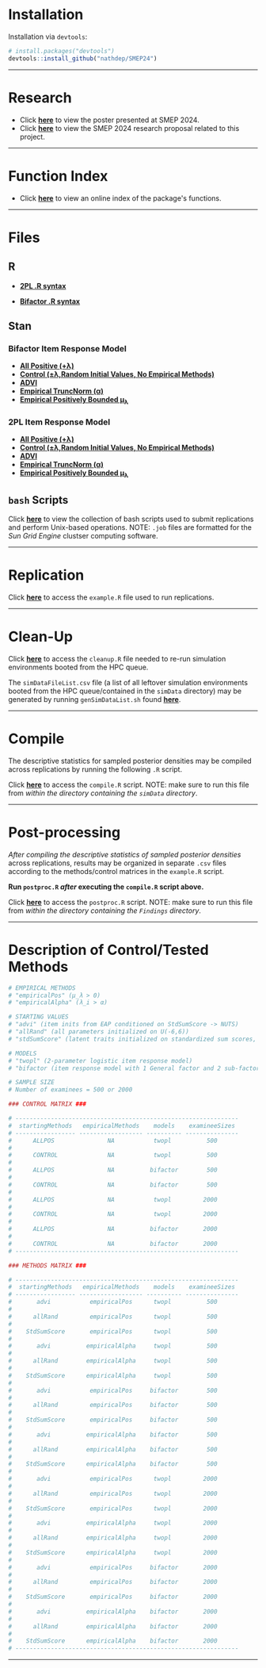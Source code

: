 # Installation

Installation via `devtools`:

```r
# install.packages("devtools")
devtools::install_github("nathdep/SMEP24")
```

***
# Research

- Click [**here**](https://github.com/nathdep/SMEP24/blob/main/SMEP_2024.pdf) to view the poster presented at SMEP 2024.
- Click [**here**](https://github.com/nathdep/SMEP24/blob/main/SMEP_2024_article.pdf) to view the SMEP 2024 research proposal related to this project.

***
# Function Index

- Click [**here**](https://github.com/nathdep/SMEP24/wiki/INDEX) to view an online index of the package's functions.
***
# Files

## R
- [**2PL .R syntax**](https://github.com/nathdep/SMEP24/blob/main/R/twopl.R)

- [**Bifactor .R syntax**](https://github.com/nathdep/SMEP24/blob/main/R/bifactor.R)

## Stan 
### Bifactor Item Response Model

- [**All Positive (+λ)**](https://github.com/nathdep/SMEP24/blob/main/Stan/bifactor_ALLPOS.stan)
- [**Control (±λ,Random Initial Values, No Empirical Methods)**](https://github.com/nathdep/SMEP24/blob/main/Stan/bifactor_CONTROL.stan)
- [**ADVI**](https://github.com/nathdep/SMEP24/blob/main/Stan/bifactor_advi.stan)
- [**Empirical TruncNorm (α)**](https://github.com/nathdep/SMEP24/blob/main/Stan/bifactor_empiricalAlpha.stan)
- [**Empirical Positively Bounded μ<sub>λ</sub>**](https://github.com/nathdep/SMEP24/blob/main/Stan/bifactor_empiricalPos.stan)

### 2PL Item Response Model
- [**All Positive (+λ)**](https://github.com/nathdep/SMEP24/blob/main/Stan/twopl_ALLPOS.stan)
- [**Control (±λ,Random Initial Values, No Empirical Methods)**](https://github.com/nathdep/SMEP24/blob/main/Stan/twopl_CONTROL.stan)
- [**ADVI**](https://github.com/nathdep/SMEP24/blob/main/Stan/twopl_advi.stan)
- [**Empirical TruncNorm (α)**](https://github.com/nathdep/SMEP24/blob/main/Stan/twopl_empiricalAlpha.stan)
- [**Empirical Positively Bounded μ<sub>λ</sub>**](https://github.com/nathdep/SMEP24/blob/main/Stan/twopl_empiricalPos.stan)

## `bash` Scripts
Click [**here**](https://github.com/nathdep/SMEP24/tree/main/JobScripts) to view the collection of bash scripts used to submit replications and perform Unix-based operations. NOTE: `.job` files are formatted for the *Sun Grid Engine* clustser computing software.
***
# Replication
Click [**here**](https://github.com/nathdep/SMEP24/blob/main/example.R) to access the `example.R` file used to run replications. 
***
# Clean-Up 
Click [**here**](https://github.com/nathdep/SMEP24/blob/main/cleanup.R) to access the `cleanup.R` file needed to re-run simulation environments booted from the HPC queue.

The `simDataFileList.csv` file (a list of all leftover simulation environments booted from the HPC queue/contained in the `simData` directory) may be generated by running `genSimDataList.sh` found [**here**](https://github.com/nathdep/SMEP24/blob/main/genSimDataList.sh). 
***
# Compile
The descriptive statistics for sampled posterior densities may be compiled across replications by running the following `.R` script.

Click [**here**](https://github.com/nathdep/SMEP24/blob/main/compile.R) to access the `compile.R` script. NOTE: make sure to run this file from *within the directory containing the `simData` directory*.
***
# Post-processing
*After compiling the descriptive statistics of sampled posterior densities* across replications, results may be organized in separate `.csv` files according to the methods/control matrices in the `example.R` script.

**Run `postproc.R` *after* executing the `compile.R` script above.**

Click [**here**](https://github.com/nathdep/SMEP24/blob/main/postproc.R) to access the `postproc.R` script. NOTE: make sure to run this file from *within the directory containing the `Findings` directory*.
***
# Description of Control/Tested Methods
```r
# EMPIRICAL METHODS
# "empiricalPos" (μ_λ > 0)
# "empiricalAlpha" (λ_i > α)

# STARTING VALUES
# "advi" (item inits from EAP conditioned on StdSumScore -> NUTS)
# "allRand" (all parameters initialized on U(-6,6))
# "stdSumScore" (latent traits initialized on standardized sum scores, all other parameters initialized on U(-6,6))

# MODELS
# "twopl" (2-parameter logistic item response model)
# "bifactor (item response model with 1 General factor and 2 sub-factors)

# SAMPLE SIZE
# Number of examinees = 500 or 2000

### CONTROL MATRIX ###

# ---------------------------------------------------------------
#  startingMethods   empiricalMethods    models    examineeSizes
# ----------------- ------------------ ---------- ---------------
#      ALLPOS               NA           twopl          500
#
#      CONTROL              NA           twopl          500
#
#      ALLPOS               NA          bifactor        500
#
#      CONTROL              NA          bifactor        500
#
#      ALLPOS               NA           twopl         2000
#
#      CONTROL              NA           twopl         2000
#
#      ALLPOS               NA          bifactor       2000
#
#      CONTROL              NA          bifactor       2000
# ---------------------------------------------------------------

### METHODS MATRIX ###

# ---------------------------------------------------------------
#  startingMethods   empiricalMethods    models    examineeSizes
# ----------------- ------------------ ---------- ---------------
#       advi           empiricalPos      twopl          500
#
#      allRand         empiricalPos      twopl          500
#
#    StdSumScore       empiricalPos      twopl          500
#
#       advi          empiricalAlpha     twopl          500
#
#      allRand        empiricalAlpha     twopl          500
#
#    StdSumScore      empiricalAlpha     twopl          500
#
#       advi           empiricalPos     bifactor        500
#
#      allRand         empiricalPos     bifactor        500
#
#    StdSumScore       empiricalPos     bifactor        500
#
#       advi          empiricalAlpha    bifactor        500
#
#      allRand        empiricalAlpha    bifactor        500
#
#    StdSumScore      empiricalAlpha    bifactor        500
#
#       advi           empiricalPos      twopl         2000
#
#      allRand         empiricalPos      twopl         2000
#
#    StdSumScore       empiricalPos      twopl         2000
#
#       advi          empiricalAlpha     twopl         2000
#
#      allRand        empiricalAlpha     twopl         2000
#
#    StdSumScore      empiricalAlpha     twopl         2000
#
#       advi           empiricalPos     bifactor       2000
#
#      allRand         empiricalPos     bifactor       2000
#
#    StdSumScore       empiricalPos     bifactor       2000
#
#       advi          empiricalAlpha    bifactor       2000
#
#      allRand        empiricalAlpha    bifactor       2000
#
#    StdSumScore      empiricalAlpha    bifactor       2000
# ---------------------------------------------------------------
```
***
